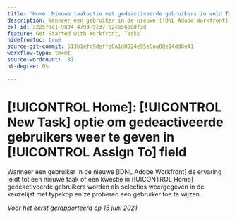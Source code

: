 ```yaml
---
title: 'Home: Nieuwe taakoptie met gedeactiveerde gebruikers in veld Toewijzen aan'
description: Wanneer een gebruiker in de nieuwe [!DNL Adobe Workfront] De ervaring leidt tot een nieuwe taak of een kwestie in het gebied van het Huis en zij proberen om een gebruiker toe te wijzen, verschijnen de gedeactiveerde gebruikers als selecties in [!UICONTROL typeahead] vervolgkeuzelijst.
exl-id: 32257ac1-9804-4793-9c37-62ca5608df3d
feature: Get Started with Workfront, Tasks
hidefromtoc: true
source-git-commit: 513b1efc9deffe0a1d8024e95e5aa88e14dd8e41
workflow-type: tm+mt
source-wordcount: '87'
ht-degree: 0%

---
```


# [!UICONTROL Home]: [!UICONTROL New Task] optie om gedeactiveerde gebruikers weer te geven in [!UICONTROL Assign To] field

<!--Valid issue, won't fix-->

Wanneer een gebruiker in de nieuwe [!DNL Adobe Workfront] de ervaring leidt tot een nieuwe taak of een kwestie in [!UICONTROL Home] gedeactiveerde gebruikers worden als selecties weergegeven in de keuzelijst met typekop en ze proberen een gebruiker toe te wijzen.

_Voor het eerst gerapporteerd op 15 juni 2021._
